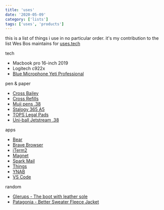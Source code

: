 ```yaml
---
title: 'uses'
date: '2020-05-09'
category: ['lists']
tags: ['uses', 'products']
---
```


this is a list of things i use in no particular order. it's my contribution to the list Wes Bos maintains for [uses.tech](https://uses.tech)

tech

-   Macbook pro 16-inch 2019
-   Logitech c922x
-   [Blue Microphone Yeti Professional](https://www.amazon.com/Blue-Yeti-USB-Microphone-Blackout/dp/B00N1YPXW2/ref=sr_1_1?crid=XN0HK4TFVVEW&dchild=1&keywords=blue+microphone+yeti&qid=1590159039&s=office-products&sprefix=blue+micro%2Coffice-products%2C147&sr=1-1-catcorr)

pen & paper

-   [Cross Bailey](https://www.cross.com/cr_en_us/at0452-7)
-   [Cross Refills](https://www.amazon.com/gp/product/B004D2QGAY/ref=ppx_yo_dt_b_search_asin_title?ie=UTF8&psc=1)
-   [Muji pens .38](https://www.amazon.com/Ballpoint-0-38mm-3-color-Black-5-Muji/dp/B07XX4T4KF/ref=sr_1_5?crid=AHN3W35CUK2F&dchild=1&keywords=muji+pens+0.38&qid=1590158973&s=office-products&sprefix=muji%2Coffice-products%2C159&sr=1-5)
-   [Stalogy 365 A5](https://www.jetpens.com/Stalogy-Editor-s-Series-365Days-Notebook-A5-Black/pd/17561)
-   [TOPS Legal Pads](https://www.amazon.com/gp/product/B0006HWRK8/ref=ppx_yo_dt_b_search_asin_title?ie=UTF8&psc=1)
-   [Uni-ball Jetstream .38](https://www.jetpens.com/Uni-Jetstream-Standard-Ballpoint-Pen-0.38-mm-Black-Ink-Black-Body/pd/10591)

apps

-   [Bear](https://bear.app/)
-   [Brave Browser](https://brave.com/)
-   [iTerm2](https://www.iterm2.com/)
-   [Magnet](https://magnet.crowdcafe.com/)
-   [Spark Mail](https://sparkmailapp.com/)
-   [Things](https://culturedcode.com/things/)
-   [YNAB](https://ynab.com)
-   [VS Code](https://code.visualstudio.com/)

random

-   [Glerups - The boot with leather sole](https://www.glerups.com/products/ladies-gents/the-boot-with-leather-sole/forest/)
-   [Patagonia - Better Sweater Fleece Jacket](https://www.patagonia.com/product/mens-better-sweater-fleece-jacket/25528.html?dwvar_25528_color=STH&cgid=collection-better-sweaters-mens)

